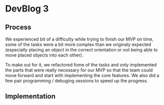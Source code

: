 # DevBlog 3

## Process
We experienced bit of a difficulty while trying to finish our MVP on time, some of the tasks were a bit more complex than we originaly expected (especially placing an object in the correct orientation or not being able to move placed objects into each other).

To make out for it, we refactored fome of the tasks and only implemented the parts that were really necessary for our MVP so that the team could move forward and start with implementing the core features. We also did a few pair programming / debuging sessions to speed up the progress.

## Implementation
